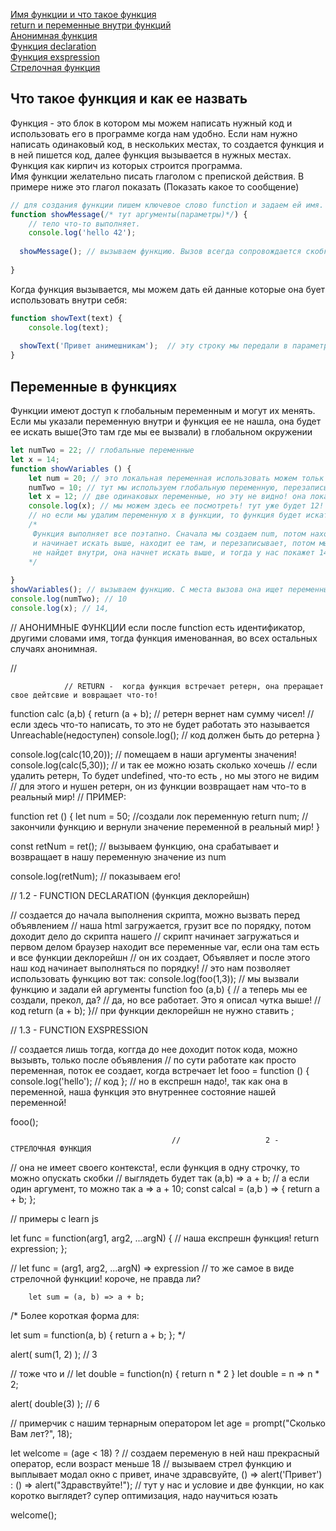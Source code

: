 [Имя функции и что такое функция]()<br>
[return и переменные внутри функций]()<br>
[Анонимная функция]()<br>
[Функция declaration]()<br>
[Функция exspression]()<br>
[Стрелочная функция]()<br>

## <a name='function'> Что такое функция и как ее назвать </a> ##
Функция - это блок в котором мы можем написать нужный код и использовать его в программе когда нам удобно. Если нам нужно написать одинаковый код, в нескольких местах,
то создается функция и в ней пишется код, далее функция вызывается в нужных местах. Функция как кирпич из которых строится программа.<br>
Имя функции желательно писать глаголом с препиской действия. В примере ниже это глагол показать (Показать какое то сообщение)
```JavaScript
// для создания функции пишем ключевое слово function и задаем ей имя.
function showMessage(/* тут аргументы(параметры)*/) { 
    // тело что-то выполняет.
    console.log('hello 42');
  
  showMessage(); // вызываем функцию. Вызов всегда сопровождается скобками.
  
}
```
Когда функция вызывается, мы можем дать  ей данные которые она бует использовать внутри себя:
```javaScript
function showText(text) {
    console.log(text);
    
  showText('Привет анимешникам');  // эту строку мы передали в параметр(аргумент) text. Аргументов передать можно сколько угодно, через запятую.
}
```
## Переменные в функциях ##
Функции имеют доступ к глобальным переменным и могут их менять. Если мы указали переменную внутри и функция ее не нашла, она будет ее искать выше(Это там где мы ее вызвали) в глобальном окружении
```javaScript
let numTwo = 22; // глобальные переменные
let x = 14; 
function showVariables () {
    let num = 20; // это локальная переменная использовать можем тольк внутри функции
    numTwo = 10; // тут мы используем глобальную переменную, перезаписываем ее.
    let x = 12; // две одинаковых переменные, но эту не видно! она локальная в функции!!
    console.log(x); // мы можем здесь ее посмотреть! тут уже будет 12!
    // но если мы удалим переменную x в функции, то функция будет искать такую переменную выше.
    /* 
     Функция выполняет все поэтапно. Сначала мы создаем num, потом находим numTwo и функция начинает ее искать внутри, она не находит 
     и начинает искать выше, находит ее там, и перезаписывает, потом мы создаем x и обращаемся к ней в console.log, и вот если x она
     не найдет внутри, она начнет искать выше, и тогда у нас покажет 14.
    */ 
   
}
showVariables(); // вызываем функцию. С места вызова она ищет переменные над собой.
console.log(numTwo); // 10
console.log(x); // 14, 
```


//                                                              АНОНИМНЫЕ ФУНКЦИИ
 если после function есть идентификатор, другими словами имя, тогда функция именованная, во всех остальных случаях анонимная.

//                                                          




                // RETURN -  когда функция встречает ретерн, она преращает свое дейтсвие и вовращает что-то!

function calc (a,b) {
    return (a + b); // ретерн вернет нам сумму чисел!
    // если здесь что-то написать, то это не будет работать это называется Unreachable(недоступен)
    console.log();
    //  код должен быть до ретерна
}

console.log(calc(10,20)); // помещаем в наши аргументы значения!
console.log(calc(5,30)); // и так ее можно юзать сколько хочешь
// если удалить ретерн, То будет undefined, что-то есть , но мы этого не видим
// для этого и нушен ретерн, он из функции возвращает нам что-то в реальный мир!
// ПРИМЕР:


function ret () {
    let num = 50; //создали лок переменную 
    return num; // закончили функцию и вернули значение переменной в реальный мир!
}

const retNum = ret(); //   вызываем функцию, она срабатывает и возвращает в нашу переменную значение из num

console.log(retNum); // показываем его!

//                                          1.2 - FUNCTION DECLARATION (функция деклорейшн)


// создается до начала выполнения скрипта, можно вызвать перед объявлением
// наша html загружается, грузит все по порядку, потом доходит дело до скрипта нашего
// скрипт начинает загружаться и первом делом браузер находит все переменные var, если она там есть и все функции деклорейшн
// он их создает, Объявляет и после этого наш код начинает выполняться по порядку!
// это нам позволяет использовать функцию вот так:
console.log(foo(1,3)); // мы вызвали функцию и задали ей аргументы
function foo (a,b) {     //  а теперь мы ее создали, прекол, да?
                        // да, но все работает. Это я описал чутка выше!
    // код
    return (a + b);
}// при функции деклорейшн не нужно ставить ;

//                                              1.3 - FUNCTION EXSPRESSION

// создается лишь тогда, коггда до нее доходит поток кода, можно вызывть, только после объявления 
// по сути работате как просто переменная, поток ее создает, когда встречает 
let fooo = function () {
    console.log('hello');
    // код
}; // но в експрешн надо!, так как она в переменной, наша функция это внутреннее состояние нашей переменной!

fooo();


                                        //                   2 - СТРЕЛОЧНАЯ ФУНКЦИЯ

// она не имеет своего контекста!, если функция в одну строчку, то можно опускать скобки
// выглядеть  будет так (a,b) => a + b;
// а если один аргумент, то можно так  a => a + 10;
const calcal = (a,b ) => { return a + b; };

// примеры с learn js

let func = function(arg1, arg2, ...argN) {  // наша експрешн функция!
    return expression;
    };

 // let func = (arg1, arg2, ...argN) => expression // то же самое в виде стрелочной функции! короче, не правда ли?

        let sum = (a, b) => a + b;

/* Более короткая форма для:

let sum = function(a, b) {
    return a + b;
};
*/

alert( sum(1, 2) ); // 3

// тоже что и
// let double = function(n) { return n * 2 }
let double = n => n * 2;

alert( double(3) ); // 6


// примерчик с нашим тернарным оператором
let age = prompt("Сколько Вам лет?", 18);

let welcome = (age < 18) ?   // создаем переменую в ней наш прекрасный оператор, если возраст меньше 18
//                               вызываем стрел функцию и выплывает модал окно с привет, иначе  здравсвуйте,
    () => alert('Привет') :
    () => alert("Здравствуйте!");  // тут у нас и условие и две функции, но как коротко выглядет? супер оптимизация, надо научиться юзать

welcome(); 

